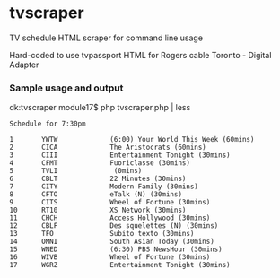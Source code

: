 # tvscraper
TV schedule HTML scraper for command line usage

Hard-coded to use tvpassport HTML for Rogers cable Toronto - Digital Adapter

### Sample usage and output
dk:tvscraper module17$ php tvscraper.php | less

    Schedule for 7:30pm

    1       YWTW             (6:00) Your World This Week (60mins)
    2       CICA             The Aristocrats (60mins)
    3       CIII             Entertainment Tonight (30mins)
    4       CFMT             Fuoriclasse (30mins)
    5       TVLI              (0mins)
    6       CBLT             22 Minutes (30mins)
    7       CITY             Modern Family (30mins)
    8       CFTO             eTalk (N) (30mins)
    9       CITS             Wheel of Fortune (30mins)
    10      RT10             XS Network (30mins)
    11      CHCH             Access Hollywood (30mins)
    12      CBLF             Des squelettes (N) (30mins)
    13      TFO              Subito texto (30mins)
    14      OMNI             South Asian Today (30mins)
    15      WNED             (6:30) PBS NewsHour (30mins)
    16      WIVB             Wheel of Fortune (30mins)
    17      WGRZ             Entertainment Tonight (30mins)
